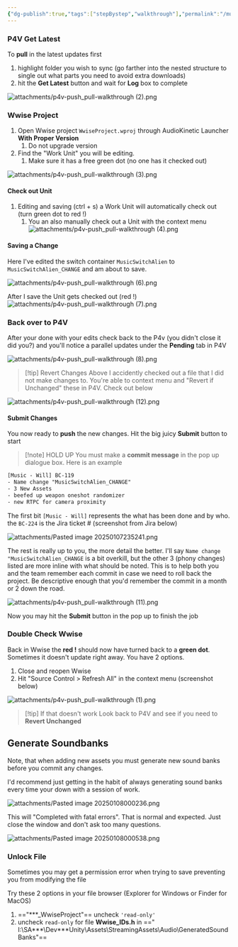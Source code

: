 ```yaml
---
{"dg-publish":true,"tags":["stepBystep","walkthrough"],"permalink":"/music/willia-music/p4-v-perforce-push-pull-walktrough/","dgPassFrontmatter":true}
---
```



### P4V Get Latest
To **pull** in the latest updates first

1. highlight folder you wish to sync (go farther into the nested structure to single out what parts you need to avoid extra downloads)
2. hit the **Get Latest** button and wait for **Log** box to complete

![attachments/p4v-push_pull-walkthrough (2).png](/img/user/attachments/p4v-push_pull-walkthrough%20(2).png)

### Wwise Project

1. Open Wwise project `WwiseProject.wproj` through AudioKinetic Launcher **With Proper Version**
	1. Do not upgrade version
2. Find the "Work Unit" you will be editing.
	1. Make sure it has a free green dot (no one has it checked out)

![attachments/p4v-push_pull-walkthrough (3).png](/img/user/attachments/p4v-push_pull-walkthrough%20(3).png)

#### Check out Unit
1. Editing and saving (ctrl + s) a Work Unit will automatically check out (turn green dot to red !)
	1. You an also manually check out a Unit with the context menu
![attachments/p4v-push_pull-walkthrough (4).png](/img/user/attachments/p4v-push_pull-walkthrough%20(4).png)

#### Saving a Change
Here I've edited the switch container `MusicSwitchAlien` to `MusicSwitchAlien_CHANGE` and am about to save. 

![attachments/p4v-push_pull-walkthrough (6).png](/img/user/attachments/p4v-push_pull-walkthrough%20(6).png)

After I save the Unit gets checked out (red !)
![attachments/p4v-push_pull-walkthrough (7).png](/img/user/attachments/p4v-push_pull-walkthrough%20(7).png)

### Back over to P4V
After your done with your edits check back to the P4v (you didn't close it did you?) and you'll notice a parallel updates under the **Pending** tab in P4V

![attachments/p4v-push_pull-walkthrough (8).png](/img/user/attachments/p4v-push_pull-walkthrough%20(8).png)

> [!tip] Revert Changes
> Above I accidently checked out a file that I did not make changes to. You're able to context menu and "Revert if Unchanged" these in P4V. Check out below

![attachments/p4v-push_pull-walkthrough (12).png](/img/user/attachments/p4v-push_pull-walkthrough%20(12).png)

#### Submit Changes
You now ready to **push** the new changes. Hit the big juicy **Submit** button to start

> [!note] HOLD UP
> You must make a **commit message** in the pop up dialogue box. Here is an example

```txt
[Music - Will] BC-119
- Name change "MusicSwitchAlien_CHANGE"
- 3 New Assets
- beefed up weapon oneshot randomizer
- new RTPC for camera proximity
```

The first bit `[Music - Will]` represents the what has been done and by who. the `BC-224` is the Jira ticket # (screenshot from Jira below)

![attachments/Pasted image 20250107235241.png](/img/user/attachments/Pasted%20image%2020250107235241.png)

The rest is really up to you, the more detail the better. I'll say `Name change "MusicSwitchAlien_CHANGE` is a bit overkill, but the other 3 (phony changes) listed are more inline with what should be noted. This is to help both you and the team remember each commit in case we need to roll back the project. Be descriptive enough that you'd remember the commit in a month or 2 down the road.

![attachments/p4v-push_pull-walkthrough (11).png](/img/user/attachments/p4v-push_pull-walkthrough%20(11).png)

Now you may hit the **Submit** button in the pop up to finish the job
### Double Check Wwise
Back in Wwise the **red !** should now have turned back to a **green dot**. Sometimes it doesn't update right away. You have 2 options.
1. Close and reopen Wwise
2. Hit "Source Control > Refresh All" in the context menu (screenshot below)

![attachments/p4v-push_pull-walkthrough (1).png](/img/user/attachments/p4v-push_pull-walkthrough%20(1).png)

> [!tip] If that doesn't work
> Look back to P4V and see if you need to **Revert Unchanged** 

## Generate Soundbanks
Note, that when adding new assets you must generate new sound banks before you commit any changes. 

I'd recommend just getting in the habit of always generating sound banks every time your down with a session of work.

![attachments/Pasted image 20250108000236.png](/img/user/attachments/Pasted%20image%2020250108000236.png)

This will "Completed with fatal errors". That is normal and expected. Just close the window and don't ask too many questions.

![attachments/Pasted image 20250108000538.png](/img/user/attachments/Pasted%20image%2020250108000538.png)

### Unlock File
Sometimes you may get a permission error when trying to save preventing you from modifying the file

Try these 2 options in your file browser (Explorer for Windows or Finder for MacOS)

1.  =="***_WwiseProject"==  uncheck `'read-only'`
2. uncheck `read-only` for file **Wwise_IDs.h** in ==" I:\SA\***\Dev\***Unity\Assets\StreamingAssets\Audio\GeneratedSoundBanks"==